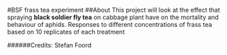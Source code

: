 #BSF frass tea experiment
##About
This project will look at the effect that spraying **black soldier fly tea** on cabbage plant have on the mortality and behaviour of aphids. Responses to different concentrations of frass tea based on 10 replicates of each treatment

######Credits: Stefan Foord
